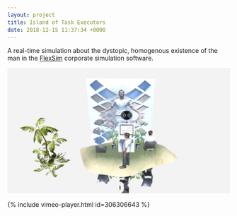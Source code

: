 ```yaml
---
layout: project
title: Island of Task Executors
date: 2018-12-15 11:37:34 +0000
---
```


A real-time simulation about the dystopic, homogenous existence of the man in the [FlexSim](https://www.flexsim.com/) corporate simulation software.

![](/assets/task/2.png)


{% include vimeo-player.html id=306306643 %}
<br>
